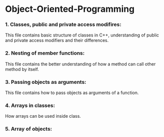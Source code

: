 # Object-Oriented-Programming

### 1. Classes, public and private access modifires:
This file contains basic structure of classes in C++, understanding of public and private access modifiers and their differences.

### 2. Nesting of member functions:
This file contains the better understanding of how a method can call other method by itself.

### 3. Passing objects as arguments:
This file contains how to pass objects as arguments of a function.

### 4. Arrays in classes:
How arrays can be used inside class.

### 5. Array of objects:
